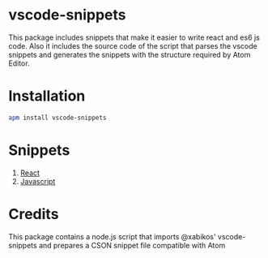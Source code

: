 # vscode-snippets

This package includes snippets that make it easier to write react and es6 js code. Also it includes the source code of the script that parses the vscode snippets and generates the snippets with the structure required by Atom Editor.

# Installation

```bash
apm install vscode-snippets
```

# Snippets

1. [React](https://github.com/xabikos/vscode-react#snippets)
2. [Javascript](https://github.com/xabikos/vscode-javascript#snippets)

# Credits

This package contains a node.js script that imports @xabikos' vscode-snippets and prepares a CSON snippet file compatible with Atom
